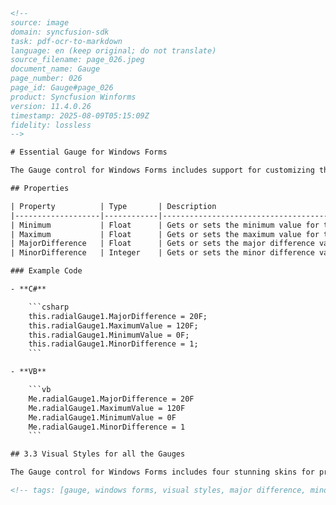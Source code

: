```html
<!-- 
source: image
domain: syncfusion-sdk
task: pdf-ocr-to-markdown
language: en (keep original; do not translate)
source_filename: page_026.jpeg
document_name: Gauge
page_number: 026
page_id: Gauge#page_026
product: Syncfusion Winforms
version: 11.4.0.26
timestamp: 2025-08-09T05:15:09Z
fidelity: lossless
-->

# Essential Gauge for Windows Forms

The Gauge control for Windows Forms includes support for customizing the number of major tick lines and number of minor tick lines using the **Major Difference** and **Minor Difference**. It also provides support to customize the number of tick lines using **MaximumValue** and **MinimumValue**.

## Properties

| Property          | Type       | Description                                                                 |
|-------------------|------------|-----------------------------------------------------------------------------|
| Minimum           | Float      | Gets or sets the minimum value for the radial scale. Default value is set to 0. |
| Maximum           | Float      | Gets or sets the maximum value for the radial scale. Default value is set to 120. |
| MajorDifference   | Float      | Gets or sets the major difference value. |
| MinorDifference   | Integer    | Gets or sets the minor difference value. |

### Example Code

- **C#**

    ```csharp
    this.radialGauge1.MajorDifference = 20F;
    this.radialGauge1.MaximumValue = 120F;
    this.radialGauge1.MinimumValue = 0F;
    this.radialGauge1.MinorDifference = 1;
    ```

- **VB**

    ```vb
    Me.radialGauge1.MajorDifference = 20F
    Me.radialGauge1.MaximumValue = 120F
    Me.radialGauge1.MinimumValue = 0F
    Me.radialGauge1.MinorDifference = 1
    ```

## 3.3 Visual Styles for all the Gauges

The Gauge control for Windows Forms includes four stunning skins for professional representation of gauges. You can easily modify the look and feel of the gauge component using the built-in visual styles and color schemes.

<!-- tags: [gauge, windows forms, visual styles, major difference, minor difference, maximum value, minimum value] keywords: [gauge control, windows forms, visual styles, customization, major ticks, minor ticks] -->
``` 
